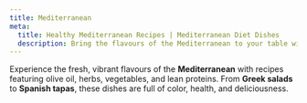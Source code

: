 ```yaml
---
title: Mediterranean
meta:
  title: Healthy Mediterranean Recipes | Mediterranean Diet Dishes
  description: Bring the flavours of the Mediterranean to your table with our collection of authentic recipes. From Greek and Italian to Spanish and Middle Eastern dishes.
---
```


Experience the fresh, vibrant flavours of the **Mediterranean** with recipes featuring olive oil, herbs, vegetables, and lean proteins. From **Greek salads** to **Spanish tapas**, these dishes are full of color, health, and deliciousness.
